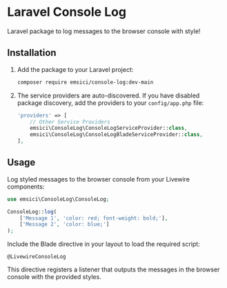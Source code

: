 # Laravel Console Log

Laravel package to log messages to the browser console with style!

## Installation

1. Add the package to your Laravel project:

    ```bash
    composer require emsici/console-log:dev-main
    ```

2. The service providers are auto-discovered. If you have disabled package discovery, add the providers to your `config/app.php` file:

    ```php
    'providers' => [
        // Other Service Providers
        emsici\ConsoleLog\ConsoleLogServiceProvider::class,
        emsici\ConsoleLog\ConsoleLogBladeServiceProvider::class,
    ],
    ```

## Usage

Log styled messages to the browser console from your Livewire components:

```php
use emsici\ConsoleLog\ConsoleLog;

ConsoleLog::log(
    ['Message 1', 'color: red; font-weight: bold;'],
    ['Message 2', 'color: blue;']
);
```

Include the Blade directive in your layout to load the required script:

```blade
@LivewireConsoleLog
```

This directive registers a listener that outputs the messages in the browser console with the provided styles.

